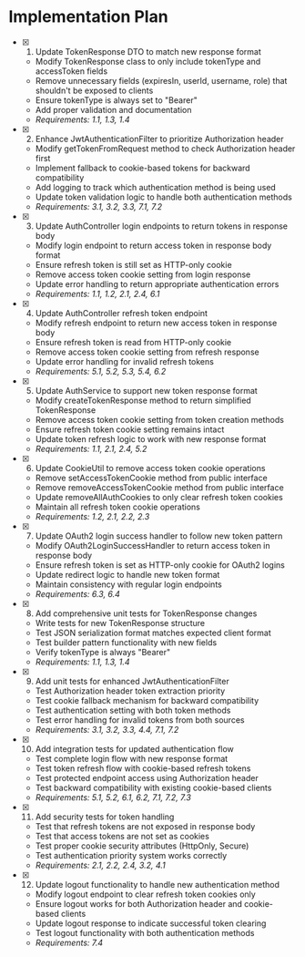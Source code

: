 # Implementation Plan

- [x] 1. Update TokenResponse DTO to match new response format
  - Modify TokenResponse class to only include tokenType and accessToken fields
  - Remove unnecessary fields (expiresIn, userId, username, role) that shouldn't be exposed to clients
  - Ensure tokenType is always set to "Bearer"
  - Add proper validation and documentation
  - _Requirements: 1.1, 1.3, 1.4_

- [x] 2. Enhance JwtAuthenticationFilter to prioritize Authorization header
  - Modify getTokenFromRequest method to check Authorization header first
  - Implement fallback to cookie-based tokens for backward compatibility
  - Add logging to track which authentication method is being used
  - Update token validation logic to handle both authentication methods
  - _Requirements: 3.1, 3.2, 3.3, 7.1, 7.2_

- [x] 3. Update AuthController login endpoints to return tokens in response body
  - Modify login endpoint to return access token in response body format
  - Ensure refresh token is still set as HTTP-only cookie
  - Remove access token cookie setting from login response
  - Update error handling to return appropriate authentication errors
  - _Requirements: 1.1, 1.2, 2.1, 2.4, 6.1_

- [x] 4. Update AuthController refresh token endpoint
  - Modify refresh endpoint to return new access token in response body
  - Ensure refresh token is read from HTTP-only cookie
  - Remove access token cookie setting from refresh response
  - Update error handling for invalid refresh tokens
  - _Requirements: 5.1, 5.2, 5.3, 5.4, 6.2_

- [x] 5. Update AuthService to support new token response format
  - Modify createTokenResponse method to return simplified TokenResponse
  - Remove access token cookie setting from token creation methods
  - Ensure refresh token cookie setting remains intact
  - Update token refresh logic to work with new response format
  - _Requirements: 1.1, 2.1, 2.4, 5.2_

- [x] 6. Update CookieUtil to remove access token cookie operations
  - Remove setAccessTokenCookie method from public interface
  - Remove removeAccessTokenCookie method from public interface
  - Update removeAllAuthCookies to only clear refresh token cookies
  - Maintain all refresh token cookie operations
  - _Requirements: 1.2, 2.1, 2.2, 2.3_

- [x] 7. Update OAuth2 login success handler to follow new token pattern
  - Modify OAuth2LoginSuccessHandler to return access token in response body
  - Ensure refresh token is set as HTTP-only cookie for OAuth2 logins
  - Update redirect logic to handle new token format
  - Maintain consistency with regular login endpoints
  - _Requirements: 6.3, 6.4_

- [x] 8. Add comprehensive unit tests for TokenResponse changes
  - Write tests for new TokenResponse structure
  - Test JSON serialization format matches expected client format
  - Test builder pattern functionality with new fields
  - Verify tokenType is always "Bearer"
  - _Requirements: 1.1, 1.3, 1.4_

- [x] 9. Add unit tests for enhanced JwtAuthenticationFilter
  - Test Authorization header token extraction priority
  - Test cookie fallback mechanism for backward compatibility
  - Test authentication setting with both token methods
  - Test error handling for invalid tokens from both sources
  - _Requirements: 3.1, 3.2, 3.3, 4.4, 7.1, 7.2_

- [x] 10. Add integration tests for updated authentication flow
  - Test complete login flow with new response format
  - Test token refresh flow with cookie-based refresh tokens
  - Test protected endpoint access using Authorization header
  - Test backward compatibility with existing cookie-based clients
  - _Requirements: 5.1, 5.2, 6.1, 6.2, 7.1, 7.2, 7.3_

- [x] 11. Add security tests for token handling
  - Test that refresh tokens are not exposed in response body
  - Test that access tokens are not set as cookies
  - Test proper cookie security attributes (HttpOnly, Secure)
  - Test authentication priority system works correctly
  - _Requirements: 2.1, 2.2, 2.4, 3.2, 4.1_

- [x] 12. Update logout functionality to handle new authentication method
  - Modify logout endpoint to clear refresh token cookies only
  - Ensure logout works for both Authorization header and cookie-based clients
  - Update logout response to indicate successful token clearing
  - Test logout functionality with both authentication methods
  - _Requirements: 7.4_